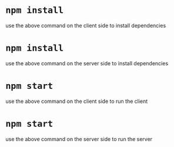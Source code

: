# `npm install`
use the above command on the client side to install dependencies

# `npm install`
use the above command on the server side to install dependencies

# `npm start`
use the above command on the client side to run the client

# `npm start`
use the above command on the server side to run the server